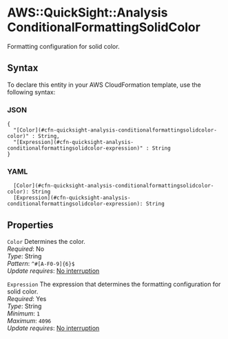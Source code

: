 # AWS::QuickSight::Analysis ConditionalFormattingSolidColor<a name="aws-properties-quicksight-analysis-conditionalformattingsolidcolor"></a>

Formatting configuration for solid color\.

## Syntax<a name="aws-properties-quicksight-analysis-conditionalformattingsolidcolor-syntax"></a>

To declare this entity in your AWS CloudFormation template, use the following syntax:

### JSON<a name="aws-properties-quicksight-analysis-conditionalformattingsolidcolor-syntax.json"></a>

```
{
  "[Color](#cfn-quicksight-analysis-conditionalformattingsolidcolor-color)" : String,
  "[Expression](#cfn-quicksight-analysis-conditionalformattingsolidcolor-expression)" : String
}
```

### YAML<a name="aws-properties-quicksight-analysis-conditionalformattingsolidcolor-syntax.yaml"></a>

```
  [Color](#cfn-quicksight-analysis-conditionalformattingsolidcolor-color): String
  [Expression](#cfn-quicksight-analysis-conditionalformattingsolidcolor-expression): String
```

## Properties<a name="aws-properties-quicksight-analysis-conditionalformattingsolidcolor-properties"></a>

`Color` <a name="cfn-quicksight-analysis-conditionalformattingsolidcolor-color"></a>
Determines the color\.  
_Required_: No  
_Type_: String  
_Pattern_: `^#[A-F0-9]{6}$`  
_Update requires_: [No interruption](https://docs.aws.amazon.com/AWSCloudFormation/latest/UserGuide/using-cfn-updating-stacks-update-behaviors.html#update-no-interrupt)

`Expression` <a name="cfn-quicksight-analysis-conditionalformattingsolidcolor-expression"></a>
The expression that determines the formatting configuration for solid color\.  
_Required_: Yes  
_Type_: String  
_Minimum_: `1`  
_Maximum_: `4096`  
_Update requires_: [No interruption](https://docs.aws.amazon.com/AWSCloudFormation/latest/UserGuide/using-cfn-updating-stacks-update-behaviors.html#update-no-interrupt)
